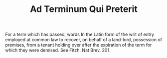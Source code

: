 ---
title: Ad Terminum Qui Preterit
letter: A
permalink: "/definitions/bld-ad-terminum-qui-preterit.html"
body: For a term which has passed, words In the Latin form of the writ of entry employed
  at common law to recover, on behalf of a land-lord, possession of premises, from
  a tenant holding over after the expiration of the term for which they were demised.
  See Fitzh. Nat Brev. 201.
published_at: '2018-07-07'
source: Black's Law Dictionary 2nd Ed (1910)
layout: post
---